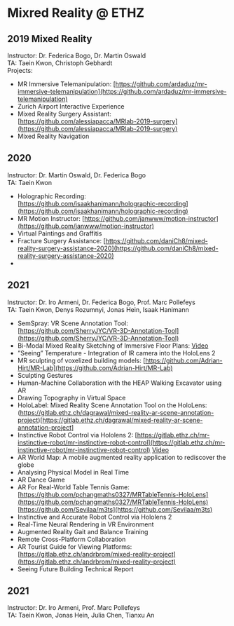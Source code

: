 # Mixred Reality @ ETHZ

## 2019 Mixed Reality
Instructor: Dr. Federica Bogo, Dr. Martin Oswald <br>
TA: Taein Kwon, Christoph Gebhardt <br>
Projects:
- MR Immersive Telemanipulation: [https://github.com/ardaduz/mr-immersive-telemanipulation](https://github.com/ardaduz/mr-immersive-telemanipulation)
- Zurich Airport Interactive Experience
- Mixed Reality Surgery Assistant: [https://github.com/alessiapacca/MRlab-2019-surgery](https://github.com/alessiapacca/MRlab-2019-surgery)
- Mixed Reality Navigation

## 2020
Instructor:	Dr. Martin Oswald, Dr. Federica Bogo<br>
TA: Taein Kwon<br>
- Holographic Recording: [https://github.com/isaakhanimann/holographic-recording](https://github.com/isaakhanimann/holographic-recording)
- MR Motion Instructor: [https://github.com/janwww/motion-instructor](https://github.com/janwww/motion-instructor)
- Virtual Paintings and Graffitis
- Fracture Surgery Assistance: [https://github.com/daniCh8/mixed-reality-surgery-assistance-2020](https://github.com/daniCh8/mixed-reality-surgery-assistance-2020)
- 
## 2021
Instructor:	Dr. Iro Armeni, Dr. Federica Bogo, Prof. Marc Pollefeys<br>
TA: Taein Kwon, Denys Rozumnyi, Jonas Hein, Isaak Hanimann<br>
- SemSpray: VR Scene Annotation Tool: [https://github.com/SherryJYC/VR-3D-Annotation-Tool](https://github.com/SherryJYC/VR-3D-Annotation-Tool)
- Bi-Modal Mixed Reality Sketching of Immersive Floor Plans: [Video](https://youtu.be/9ztKsujbcPE)
- ”Seeing” Temperature - Integration of IR camera into the HoloLens 2
- MR sculpting of voxelized building models: [https://github.com/Adrian-Hirt/MR-Lab](https://github.com/Adrian-Hirt/MR-Lab)
- Sculpting Gestures
- Human-Machine Collaboration with the HEAP Walking Excavator using AR
- Drawing Topography in Virtual Space
- HoloLabel: Mixed Reality Scene Annotation Tool on the HoloLens: (https://gitlab.ethz.ch/dagrawal/mixed-reality-ar-scene-annotation-project)[https://gitlab.ethz.ch/dagrawal/mixed-reality-ar-scene-annotation-project]
- Instinctive Robot Control via Hololens 2: [https://gitlab.ethz.ch/mr-instinctive-robot/mr-instinctive-robot-control](https://gitlab.ethz.ch/mr-instinctive-robot/mr-instinctive-robot-control) [Video](https://youtu.be/YiZyG_5g66w)
- AR World Map: A mobile augmented reality application to rediscover the globe 
- Analysing Physical Model in Real Time
- AR Dance Game
- AR For Real-World Table Tennis Game: [https://github.com/pchangmaths0327/MRTableTennis-HoloLens](https://github.com/pchangmaths0327/MRTableTennis-HoloLens) [https://github.com/Sevilaa/m3ts](https://github.com/Sevilaa/m3ts)
- Instinctive and Accurate Robot Control via Hololens 2
- Real-Time Neural Rendering in VR Environment
- Augmented Reality Gait and Balance Training
- Remote Cross-Platform Collaboration
- AR Tourist Guide for Viewing Platforms:[https://gitlab.ethz.ch/andrbrom/mixed-reality-project](https://gitlab.ethz.ch/andrbrom/mixed-reality-project)
- Seeing Future Building Technical Report


## 2021
Instructor:	Dr. Iro Armeni, Prof. Marc Pollefeys<br>
TA: Taein Kwon, Jonas Hein, Julia Chen, Tianxu An<br>
